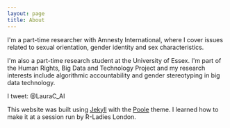 ```yaml
---
layout: page
title: About
---
```


I'm a part-time researcher with Amnesty International, where I cover issues related to sexual orientation, gender identity and sex characteristics. 

I'm also a part-time research student at the University of Essex. I'm part of the Human Rights, Big Data and Technology Project and my research interests include algorithmic accountability and gender stereotyping in big data technology. 

I tweet: @LauraC_AI

This website was built using [Jekyll](http://jekyllrb.com) with the [Poole](https://github.com/poole) theme. I learned how to make it at a session run by R-Ladies London. 

<!---
##<p class="message">
##  Hey there! This page is included as an example. ##Feel free to customize it for your own use upon downloading. Carry on!
##</p>



## In the novel, *The Strange Case of Dr. Jeykll and Mr. Hyde*, Mr. Poole is Dr. Jekyll's virtuous and loyal butler. Similarly, Poole is an upstanding and effective butler that helps you build Jekyll themes. It's made by [@mdo](https://twitter.com/mdo).

## There are currently two themes built on Poole:

##* [Hyde](http://hyde.getpoole.com)
#* [Lanyon](http://lanyon.getpoole.com)

#Learn more and contribute on [GitHub](https://github.com/poole).

## Setup


#Some fun facts about the setup of this project include:

#* Built for [Jekyll](http://jekyllrb.com)
#* Developed on GitHub and hosted for free on [GitHub Pages](https://pages.github.com)
#* Coded with [Sublime Text 2](http://sublimetext.com), an amazing code editor
#* Designed and developed while listening to music like [Blood Bros Trilogy](https://soundcloud.com/maddecent/sets/blood-bros-series)

#Have questions or suggestions? Feel free to [open an issue on GitHub](https://github.com/poole/issues/new) or [ask me on Twitter](https://twitter.com/mdo).

#Thanks for reading!
--->
